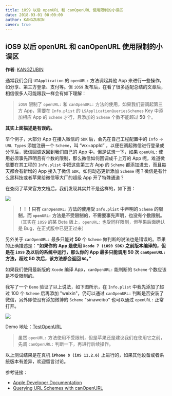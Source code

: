 ```yaml
---
title: iOS9 以后 openURL 和 canOpenURL 使用限制的小误区
date: 2018-03-01 00:00:00
author: KANGZUBIN
cover: true
---
```


iOS9 以后 openURL 和 canOpenURL 使用限制的小误区
----
**作者**: [KANGZUBIN](https://weibo.com/kangzubin)

通常我们会用 `UIApplication` 的 `openURL:` 方法调起其他 App 来进行一些操作，如分享、第三方登录、支付等。但 `iOS9` 发布后，在看了很多适配总结的文章后，相信很多人可能跟我一样会有如下理解：

> `iOS9` 限制了 `openURL:` 和 `canOpenURL:` 方法的使用，如果我们要调起第三方 App，需要在 `Info.plist` 的 `LSApplicationQueriesSchemes` Key 中添加相应 App 的 `Scheme` 才行，且添加的 `Scheme` 个数不能超过 **50** 个。

**其实上面描述是有误的。**

举个例子，大部分 App 在接入微信的 `SDK` 后，会先在自己工程配置中的 `Info` -> `URL Types` 添加注册一个 `Scheme`，叫 “wx+appId” ，以便在调起微信进行登录或分享后，微信回调返回到我们自己的 App 中。但是试想一下，如果 `openURL:` 使用必须事先声明且有个数的限制，那么微信如何回调成千上万的 App 呢，难道微信要在其工程的 `Info.plist` 中把这些第三方 App 的 `Scheme` 都添加进去，而且每天都会有新增的 App 接入了微信 `SDK`，如何动态更新添加 `Scheme` 呢？微信是有什么黑科技或者苹果给微信等大厂的超级 App 开了特殊通道？

在查阅了苹果官方文档后，我们发现其实并不是这样的，如下图：

![](https://github.com/iOS-Tips/iOS-tech-set/blob/master/images/2018/03/6-1.png?raw=true)

>**！！！只有 `canOpenURL:` 方法的使用受 `Info.plist` 中声明的 `Scheme` 的限制，而 `openURL:` 方法是不受限制的，不需要事先声明，也没有个数限制。**（其实在 `iOS9` 的某 Beta 版上，`openURL:` 也受同样限制，但苹果后面确认是 Bug，在正式版中已更正过来）

另外关于 `canOpenURL:` 最多只能对 **50** 个 `Scheme` 做判断的说法也是错误的。苹果的正确描述是：**“如果你的 App 是使用 `Xcode 7 (iOS9 SDK)` 之前版本编译的，但是在 `iOS9` 及以后的系统中运行，那么你的 App 最多只能调用 50 次 `canOpenURL:` 方法，超过 50 次后，该方法都会返回 `NO`。”**

如果我们使用最新版的 `Xcode` 编译 App，`canOpenURL:` 能判断的 `Scheme` 个数应该是不受限制的。

我写了一个 `Demo` 验证了以上说法，如下图所示，在 `Info.plist` 中我先添加了超过 100 个 `Scheme` 后再添加 "weixin"，仍可以通过 `canOpenURL:` 判断是否安装了微信，另外即使没有添加微博的 `Scheme` "sinaweibo" 也可以通过 `openURL:` 正常打开。

![](https://github.com/iOS-Tips/iOS-tech-set/blob/master/images/2018/03/6-2.png?raw=true)

Demo 地址：[TestOpenURL](https://github.com/kangzubin/DevDemo/tree/master/TestOpenURL)

>虽然 `openURL:` 方法使用不受限制，但是苹果还是建议我们在使用它之前，先调 `canOpenURL:` 判断一下，再进行后续操作。

以上测试结果是在真机 **`iPhone 8 (iOS 11.2.6)`** 上进行的，如果其他设备或者系统版本有差异，欢迎留言讨论。

参考链接：

* [Apple Developer Documentation](https://developer.apple.com/documentation/uikit/uiapplication/1622952-canopenurl?language=objc)
* [Querying URL Schemes with canOpenURL](https://useyourloaf.com/blog/querying-url-schemes-with-canopenurl/)